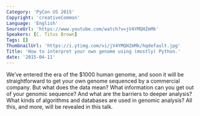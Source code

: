 ```yaml
---
Category: 'PyCon US 2015'
Copyright: 'creativeCommon'
Language: 'English'
SourceUrl: 'https://www.youtube.com/watch?v=jV4YMQHZmMk'
Speakers: [C. Titus Brown]
Tags: []
ThumbnailUrl: 'https://i.ytimg.com/vi/jV4YMQHZmMk/hqdefault.jpg'
Title: 'How to interpret your own genome using (mostly) Python.'
date: '2015-04-11'
---
```

We’ve entered the era of the $1000 human genome, and soon it will be straightforward to get your own genome sequenced by a commercial company.  But what does the data mean? What information can you get out of your genomic sequence? And what are the barriers to deeper analysis?  What kinds of algorithms and databases are used in genomic analysis? All this, and more, will be revealed in this talk.
